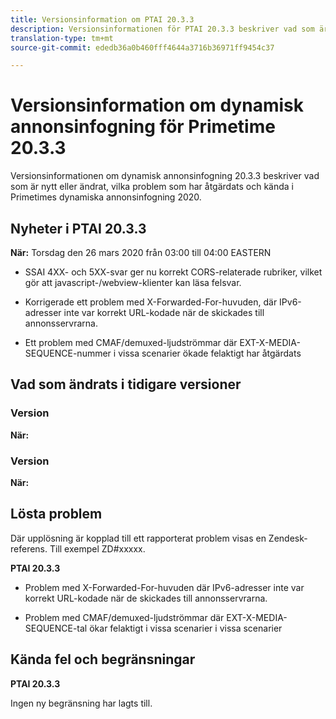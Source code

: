 ```yaml
---
title: Versionsinformation om PTAI 20.3.3
description: Versionsinformationen för PTAI 20.3.3 beskriver vad som är nytt eller ändrat, de lösta och kända problemen i Primetimes dynamiska annonsinfogning 2020.
translation-type: tm+mt
source-git-commit: ededb36a0b460fff4644a3716b36971ff9454c37

---
```



# Versionsinformation om dynamisk annonsinfogning för Primetime 20.3.3

Versionsinformationen om dynamisk annonsinfogning 20.3.3 beskriver vad som är nytt eller ändrat, vilka problem som har åtgärdats och kända i Primetimes dynamiska annonsinfogning 2020.

## Nyheter i PTAI 20.3.3

**När:** Torsdag den 26 mars 2020 från 03:00 till 04:00 EASTERN

* SSAI 4XX- och 5XX-svar ger nu korrekt CORS-relaterade rubriker, vilket gör att javascript-/webview-klienter kan läsa felsvar.

* Korrigerade ett problem med X-Forwarded-For-huvuden, där IPv6-adresser inte var korrekt URL-kodade när de skickades till annonsservrarna.

* Ett problem med CMAF/demuxed-ljudströmmar där EXT-X-MEDIA-SEQUENCE-nummer i vissa scenarier ökade felaktigt har åtgärdats

## Vad som ändrats i tidigare versioner

### Version

**När:**

### Version

**När:**

## Lösta problem

Där upplösning är kopplad till ett rapporterat problem visas en Zendesk-referens. Till exempel ZD#xxxxx.

**PTAI 20.3.3**

* Problem med X-Forwarded-For-huvuden där IPv6-adresser inte var korrekt URL-kodade när de skickades till annonsservrarna.

* Problem med CMAF/demuxed-ljudströmmar där EXT-X-MEDIA-SEQUENCE-tal ökar felaktigt i vissa scenarier i vissa scenarier

## Kända fel och begränsningar

**PTAI 20.3.3**

Ingen ny begränsning har lagts till.
